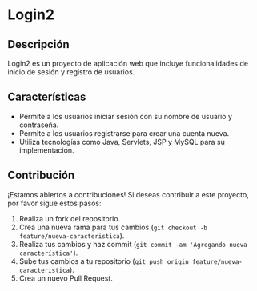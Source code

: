 # Login2

## Descripción
Login2 es un proyecto de aplicación web que incluye funcionalidades de inicio de sesión y registro de usuarios.

## Características
- Permite a los usuarios iniciar sesión con su nombre de usuario y contraseña.
- Permite a los usuarios registrarse para crear una cuenta nueva.
- Utiliza tecnologías como Java, Servlets, JSP y MySQL para su implementación.


## Contribución
¡Estamos abiertos a contribuciones! Si deseas contribuir a este proyecto, por favor sigue estos pasos:
1. Realiza un fork del repositorio.
2. Crea una nueva rama para tus cambios (`git checkout -b feature/nueva-caracteristica`).
3. Realiza tus cambios y haz commit (`git commit -am 'Agregando nueva característica'`).
4. Sube tus cambios a tu repositorio (`git push origin feature/nueva-caracteristica`).
5. Crea un nuevo Pull Request.



